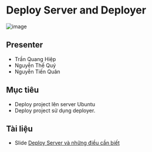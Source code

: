 # Deploy Server and Deployer
![image](https://user-images.githubusercontent.com/55786352/107244108-401d5180-6a60-11eb-9144-c3047a22fe57.png)

## Presenter
- Trần Quang Hiệp
- Nguyễn Thế Quý
- Nguyễn Tiến Quân

## Mục tiêu
- Deploy project lên server Ubuntu
- Deploy project sử dụng deployer.

## Tài liệu
- Slide [Deploy Server và những điều cần biết](https://docs.google.com/presentation/d/1HhzgZg_YUv0Nmb4PEFToevSRcNItMKa4VtQMYeReWcw/edit#slide=id.p)